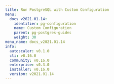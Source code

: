 ```yaml
---
title: Run PostgreSQL with Custom Configuration
menu:
  docs_v2021.01.14:
    identifier: pg-configuration
    name: Custom Configuration
    parent: pg-postgres-guides
    weight: 30
menu_name: docs_v2021.01.14
info:
  autoscaler: v0.1.0
  cli: v0.16.0
  community: v0.16.0
  enterprise: v0.3.0
  installer: v0.16.0
  version: v2021.01.14
---
```


